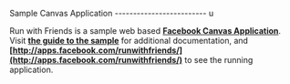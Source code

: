 Sample Canvas Application
------------------------- u

Run with Friends is a sample web based **[Facebook Canvas
Application](http://developers.facebook.com/docs/guides/canvas/)**. Visit
**[the guide to the
sample](http://developers.facebook.com/docs/samples/canvas)** for additional
documentation, and
**[http://apps.facebook.com/runwithfriends/](http://apps.facebook.com/runwithfriends/)**
to see the running application.
